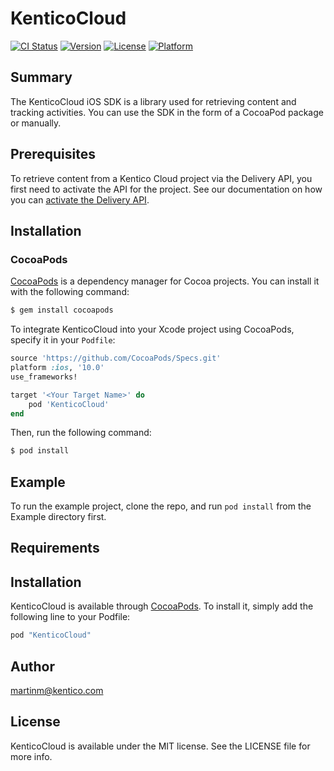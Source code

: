 
# KenticoCloud

[![CI Status](http://img.shields.io/travis/martinmakarsky@gmail.com/KenticoCloud.svg?style=flat)](https://travis-ci.org/martinmakarsky@gmail.com/KenticoCloud)
[![Version](https://img.shields.io/cocoapods/v/KenticoCloud.svg?style=flat)](http://cocoapods.org/pods/KenticoCloud)
[![License](https://img.shields.io/cocoapods/l/KenticoCloud.svg?style=flat)](http://cocoapods.org/pods/KenticoCloud)
[![Platform](https://img.shields.io/cocoapods/p/KenticoCloud.svg?style=flat)](http://cocoapods.org/pods/KenticoCloud)

## Summary
The KenticoCloud iOS SDK is a library used for retrieving content and tracking activities. You can use the SDK in the form of a CocoaPod package or manually.

## Prerequisites

To retrieve content from a Kentico Cloud project via the Delivery API, you first need to activate the API for the project. See our documentation on how you can [activate the Delivery API](https://developer.kenticocloud.com/docs/using-delivery-api#section-enabling-the-delivery-api-for-your-projects).

## Installation

### CocoaPods

[CocoaPods](http://cocoapods.org) is a dependency manager for Cocoa projects. You can install it with the following command:

```bash
$ gem install cocoapods
```

To integrate KenticoCloud into your Xcode project using CocoaPods, specify it in your `Podfile`:

```ruby
source 'https://github.com/CocoaPods/Specs.git'
platform :ios, '10.0'
use_frameworks!

target '<Your Target Name>' do
    pod 'KenticoCloud'
end
```

Then, run the following command:

```bash
$ pod install
```

## Example

To run the example project, clone the repo, and run `pod install` from the Example directory first.

## Requirements

## Installation

KenticoCloud is available through [CocoaPods](http://cocoapods.org). To install
it, simply add the following line to your Podfile:

```ruby
pod "KenticoCloud"
```

## Author

martinm@kentico.com

## License

KenticoCloud is available under the MIT license. See the LICENSE file for more info.
